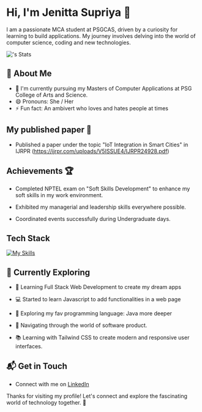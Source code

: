 # Hi, I'm Jenitta Supriya 👋

I am a passionate MCA student at PSGCAS, driven by a curiosity for learning to build applications. My journey involves delving into the world of computer science, coding and new technologies.

![<username>'s Stats](https://github-readme-stats.vercel.app/api?username=jenitta2&theme=vue-dark&show_icons=true&hide_border=true&count_private=true)

## 🚀 About Me

- 🔭 I'm currently pursuing my Masters of Computer Applications at PSG College of Arts and Science.
- 😄 Pronouns: She / Her
- ⚡ Fun fact: An ambivert who loves and hates people at times

## My published paper 📃

- Published a paper under the topic "IoT Integration in Smart Cities" in IJRPR (https://ijrpr.com/uploads/V5ISSUE4/IJRPR24928.pdf)

## Achievements 🏆

- Completed NPTEL exam on "Soft Skills Development" to enhance my soft skills in my work environment.
  
- Exhibited my managerial and leadership skills everywhere possible.

- Coordinated events successfully during Undergraduate days.

## Tech Stack
[![My Skills](https://skillicons.dev/icons?i=html,css,java,javascript,tailwindcss,bootstrap)](https://skillicons.dev)

## 🌱 Currently Exploring

- 🚀 Learning Full Stack Web Development to create my dream apps
  
- 💻 Started to learn Javascript to add functionalities in a web page
  
- 🔭 Exploring my fav programming language: Java more deeper
  
- 🧭 Navigating through the world of software product.
  
- 📚 Learning with Tailwind CSS to create modern and responsive user interfaces.

## 📬 Get in Touch

- Connect with me on [LinkedIn](https://www.linkedin.com/in/jenitta-supriya/)

Thanks for visiting my profile! Let's connect and explore the fascinating world of technology together. 🚀
